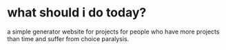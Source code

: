 # what should i do today?

a simple generator website for projects for people who have more projects than time and suffer from choice paralysis.
